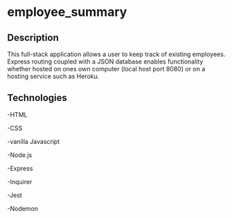 # employee_summary

## Description

This full-stack application allows a user to keep track of existing employees. Express routing coupled with a JSON database enables functionality whether hosted on ones own computer (local host port 8080) or on a hosting service such as Heroku.

## Technologies

-HTML

-CSS

-vanilla Javascript

-Node.js

-Express

-Inquirer

-Jest

-Nodemon
